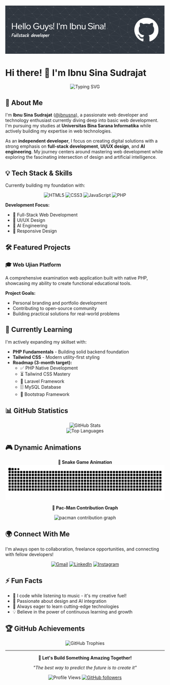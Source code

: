 ![Header](github-header-image.png)

# Hi there! 👋 I'm Ibnu Sina Sudrajat

<div align="center">
  <img src="https://readme-typing-svg.herokuapp.com?font=Fira+Code&pause=1000&color=36BCF7&center=true&vCenter=true&width=435&lines=Web+Developer+%26+Tech+Enthusiast;Building+Digital+Solutions;Always+Learning+New+Technologies" alt="Typing SVG" />
</div>

## 🧠 About Me

I'm **Ibnu Sina Sudrajat** ([@ibnusna](https://github.com/ibnusna)), a passionate web developer and technology enthusiast currently diving deep into basic web development. I'm pursuing my studies at **Universitas Bina Sarana Informatika** while actively building my expertise in web technologies.

As an **independent developer**, I focus on creating digital solutions with a strong emphasis on **full-stack development**, **UI/UX design**, and **AI engineering**. My journey centers around mastering web development while exploring the fascinating intersection of design and artificial intelligence.

## 💡 Tech Stack & Skills

Currently building my foundation with:

<div align="center">
  
![HTML5](https://img.shields.io/badge/HTML5-E34F26?style=for-the-badge&logo=html5&logoColor=white)
![CSS3](https://img.shields.io/badge/CSS3-1572B6?style=for-the-badge&logo=css3&logoColor=white)
![JavaScript](https://img.shields.io/badge/JavaScript-F7DF1E?style=for-the-badge&logo=javascript&logoColor=black)
![PHP](https://img.shields.io/badge/PHP-777BB4?style=for-the-badge&logo=php&logoColor=white)

</div>

**Development Focus:**

- 🎯 Full-Stack Web Development
- 🎨 UI/UX Design
- 🤖 AI Engineering
- 📱 Responsive Design

## 🛠 Featured Projects

### 🎓 Web Ujian Platform

A comprehensive examination web application built with native PHP, showcasing my ability to create functional educational tools.

**Project Goals:**

- Personal branding and portfolio development
- Contributing to open-source community
- Building practical solutions for real-world problems

## 🌱 Currently Learning

I'm actively expanding my skillset with:

- **PHP Fundamentals** - Building solid backend foundation
- **Tailwind CSS** - Modern utility-first styling
- **Roadmap (3-month target):**
  - ✅ PHP Native Development
  - ⏳ Tailwind CSS Mastery
  - 🎯 Laravel Framework
  - 🗄️ MySQL Database
  - 📱 Bootstrap Framework

## 📊 GitHub Statistics

<div align="center">
  <img src="https://github-readme-stats.vercel.app/api?username=ibnusna&show_icons=true&theme=radical&hide=stars,commits,prs,issues" alt="GitHub Stats" />
</div>

<div align="center">
  <img src="https://github-readme-stats.vercel.app/api/top-langs/?username=ibnusna&layout=compact&theme=radical" alt="Top Languages" />
</div>

## 🎮 Dynamic Animations

<div align="center">

**🐍 Snake Game Animation**
<img src="https://raw.githubusercontent.com/ibnusna/ibnusna/output/snake.svg" alt="Snake animation" />

**🎯 Pac-Man Contribution Graph**
<picture>

  <source media="(prefers-color-scheme: dark)" srcset="https://raw.githubusercontent.com/ibnusna/ibnusna/output/pacman-contribution-graph-dark.svg">
  <source media="(prefers-color-scheme: light)" srcset="https://raw.githubusercontent.com/ibnusna/ibnusna/output/pacman-contribution-graph.svg">
  <img alt="pacman contribution graph" src="https://raw.githubusercontent.com/ibnusna/ibnusna/output/pacman-contribution-graph.svg">
</picture>

</div>

## 🌍 Connect With Me

I'm always open to collaboration, freelance opportunities, and connecting with fellow developers!

<div align="center">
  
[![Gmail](https://img.shields.io/badge/Gmail-D14836?style=for-the-badge&logo=gmail&logoColor=white)](mailto:ibnusinasudrajat@gmail.com)
[![LinkedIn](https://img.shields.io/badge/LinkedIn-0077B5?style=for-the-badge&logo=linkedin&logoColor=white)](https://linkedin.com/in/ibnusna)
[![Instagram](https://img.shields.io/badge/Instagram-E4405F?style=for-the-badge&logo=instagram&logoColor=white)](https://instagram.com/ibnu.sna_)

</div>

## ⚡ Fun Facts

- 🎵 I code while listening to music - it's my creative fuel!
- 🎨 Passionate about design and AI integration
- 🚀 Always eager to learn cutting-edge technologies
- 💡 Believe in the power of continuous learning and growth

## 🏆 GitHub Achievements

<div align="center">
  <img src="https://github-profile-trophy.vercel.app/?username=ibnusna&theme=radical&no-frame=false&no-bg=false&margin-w=4" alt="GitHub Trophies" />
</div>

---

<div align="center">
  
**💬 Let's Build Something Amazing Together!**

_"The best way to predict the future is to create it"_

![Profile Views](https://komarev.com/ghpvc/?username=ibnusna&color=brightgreen&style=flat)
[![GitHub followers](https://img.shields.io/github/followers/ibnusna?style=social)](https://github.com/ibnusna)

</div>
